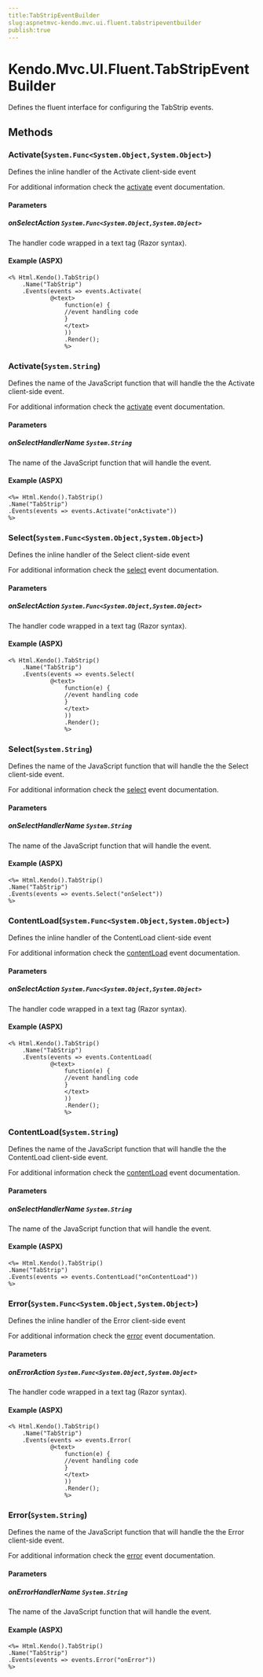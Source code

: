 ```yaml
---
title:TabStripEventBuilder
slug:aspnetmvc-kendo.mvc.ui.fluent.tabstripeventbuilder
publish:true
---
```


# Kendo.Mvc.UI.Fluent.TabStripEventBuilder
Defines the fluent interface for configuring the TabStrip events.



## Methods

### Activate(`System.Func<System.Object,System.Object>`)
Defines the inline handler of the Activate client-side event

For additional information check the [activate](/api/web/tabstrip#events-activate) event documentation.


#### Parameters

##### onSelectAction `System.Func<System.Object,System.Object>`
The handler code wrapped in a text tag (Razor syntax).




#### Example (ASPX)
    <% Html.Kendo().TabStrip()
        .Name("TabStrip")
        .Events(events => events.Activate(
                @<text>
                    function(e) {
                    //event handling code
                    }
                    </text>
                    ))
                    .Render();
                    %>


### Activate(`System.String`)
Defines the name of the JavaScript function that will handle the the Activate client-side event.

For additional information check the [activate](/api/web/tabstrip#events-activate) event documentation.


#### Parameters

##### onSelectHandlerName `System.String`
The name of the JavaScript function that will handle the event.




#### Example (ASPX)
    <%= Html.Kendo().TabStrip()
    .Name("TabStrip")
    .Events(events => events.Activate("onActivate"))
    %>


### Select(`System.Func<System.Object,System.Object>`)
Defines the inline handler of the Select client-side event

For additional information check the [select](/api/web/tabstrip#events-select) event documentation.


#### Parameters

##### onSelectAction `System.Func<System.Object,System.Object>`
The handler code wrapped in a text tag (Razor syntax).




#### Example (ASPX)
    <% Html.Kendo().TabStrip()
        .Name("TabStrip")
        .Events(events => events.Select(
                @<text>
                    function(e) {
                    //event handling code
                    }
                    </text>
                    ))
                    .Render();
                    %>


### Select(`System.String`)
Defines the name of the JavaScript function that will handle the the Select client-side event.

For additional information check the [select](/api/web/tabstrip#events-select) event documentation.


#### Parameters

##### onSelectHandlerName `System.String`
The name of the JavaScript function that will handle the event.




#### Example (ASPX)
    <%= Html.Kendo().TabStrip()
    .Name("TabStrip")
    .Events(events => events.Select("onSelect"))
    %>


### ContentLoad(`System.Func<System.Object,System.Object>`)
Defines the inline handler of the ContentLoad client-side event

For additional information check the [contentLoad](/api/web/tabstrip#events-contentLoad) event documentation.


#### Parameters

##### onSelectAction `System.Func<System.Object,System.Object>`
The handler code wrapped in a text tag (Razor syntax).




#### Example (ASPX)
    <% Html.Kendo().TabStrip()
        .Name("TabStrip")
        .Events(events => events.ContentLoad(
                @<text>
                    function(e) {
                    //event handling code
                    }
                    </text>
                    ))
                    .Render();
                    %>


### ContentLoad(`System.String`)
Defines the name of the JavaScript function that will handle the the ContentLoad client-side event.

For additional information check the [contentLoad](/api/web/tabstrip#events-contentLoad) event documentation.


#### Parameters

##### onSelectHandlerName `System.String`
The name of the JavaScript function that will handle the event.




#### Example (ASPX)
    <%= Html.Kendo().TabStrip()
    .Name("TabStrip")
    .Events(events => events.ContentLoad("onContentLoad"))
    %>


### Error(`System.Func<System.Object,System.Object>`)
Defines the inline handler of the Error client-side event

For additional information check the [error](/api/web/tabstrip#events-error) event documentation.


#### Parameters

##### onErrorAction `System.Func<System.Object,System.Object>`
The handler code wrapped in a text tag (Razor syntax).




#### Example (ASPX)
    <% Html.Kendo().TabStrip()
        .Name("TabStrip")
        .Events(events => events.Error(
                @<text>
                    function(e) {
                    //event handling code
                    }
                    </text>
                    ))
                    .Render();
                    %>


### Error(`System.String`)
Defines the name of the JavaScript function that will handle the the Error client-side event.

For additional information check the [error](/api/web/tabstrip#events-error) event documentation.


#### Parameters

##### onErrorHandlerName `System.String`
The name of the JavaScript function that will handle the event.




#### Example (ASPX)
    <%= Html.Kendo().TabStrip()
    .Name("TabStrip")
    .Events(events => events.Error("onError"))
    %>




